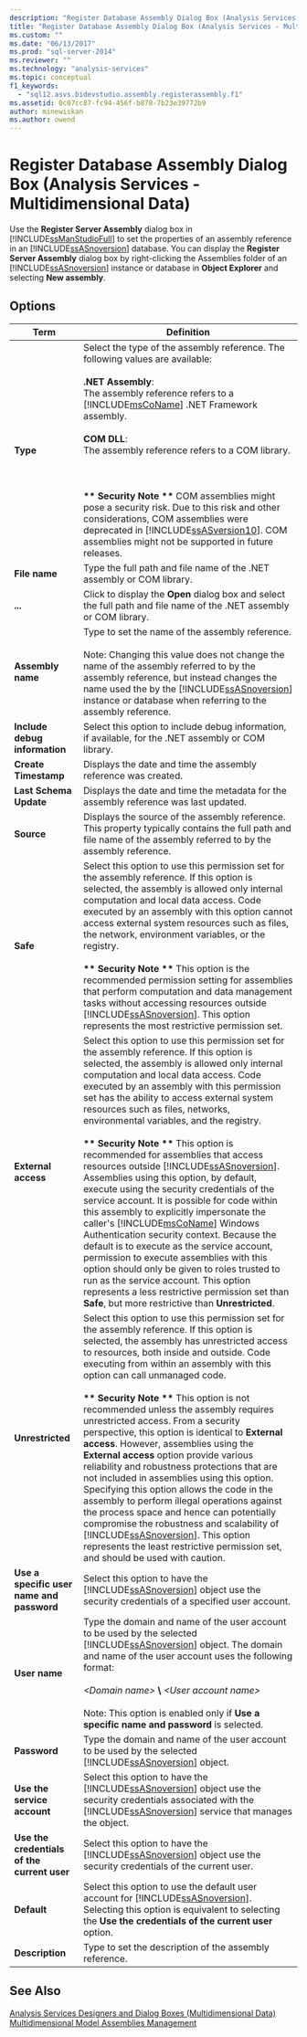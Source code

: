 ```yaml
---
description: "Register Database Assembly Dialog Box (Analysis Services - Multidimensional Data)"
title: "Register Database Assembly Dialog Box (Analysis Services - Multidimensional Data) | Microsoft Docs"
ms.custom: ""
ms.date: "06/13/2017"
ms.prod: "sql-server-2014"
ms.reviewer: ""
ms.technology: "analysis-services"
ms.topic: conceptual
f1_keywords: 
  - "sql12.asvs.bidevstudio.assembly.registerassembly.f1"
ms.assetid: 0c07cc87-fc94-456f-b878-7b23e39772b9
author: minewiskan
ms.author: owend
---
```

# Register Database Assembly Dialog Box (Analysis Services - Multidimensional Data)
  Use the **Register Server Assembly** dialog box in [!INCLUDE[ssManStudioFull](../includes/ssmanstudiofull-md.md)] to set the properties of an assembly reference in an [!INCLUDE[ssASnoversion](../includes/ssasnoversion-md.md)] database. You can display the **Register Server Assembly** dialog box by right-clicking the Assemblies folder of an [!INCLUDE[ssASnoversion](../includes/ssasnoversion-md.md)] instance or database in **Object Explorer** and selecting **New assembly**.  
  
## Options  
  
|Term|Definition|  
|----------|----------------|  
|**Type**|Select the type of the assembly reference. The following values are available:<br /><br /> **.NET Assembly**: <br />                      The assembly reference refers to a [!INCLUDE[msCoName](../includes/msconame-md.md)] .NET Framework assembly.<br /><br /> **COM DLL**: <br />                      The assembly reference refers to a COM library.<br /><br /> <br /><br /> **\*\* Security Note \*\*** COM assemblies might pose a security risk. Due to this risk and other considerations, COM assemblies were deprecated in [!INCLUDE[ssASversion10](../includes/ssasversion10-md.md)]. COM assemblies might not be supported in future releases.|  
|**File name**|Type the full path and file name of the .NET assembly or COM library.|  
|**...**|Click to display the **Open** dialog box and select the full path and file name of the .NET assembly or COM library.|  
|**Assembly name**|Type to set the name of the assembly reference.<br /><br /> Note: Changing this value does not change the name of the assembly referred to by the assembly reference, but instead changes the name used the by the [!INCLUDE[ssASnoversion](../includes/ssasnoversion-md.md)] instance or database when referring to the assembly reference.|  
|**Include debug information**|Select this option to include debug information, if available, for the .NET assembly or COM library.|  
|**Create Timestamp**|Displays the date and time the assembly reference was created.|  
|**Last Schema Update**|Displays the date and time the metadata for the assembly reference was last updated.|  
|**Source**|Displays the source of the assembly reference. This property typically contains the full path and file name of the assembly referred to by the assembly reference.|  
|**Safe**|Select this option to use this permission set for the assembly reference. If this option is selected, the assembly is allowed only internal computation and local data access. Code executed by an assembly with this option cannot access external system resources such as files, the network, environment variables, or the registry.<br /><br /> **\*\* Security Note \*\*** This option is the recommended permission setting for assemblies that perform computation and data management tasks without accessing resources outside [!INCLUDE[ssASnoversion](../includes/ssasnoversion-md.md)]. This option represents the most restrictive permission set.|  
|**External access**|Select this option to use this permission set for the assembly reference. If this option is selected, the assembly is allowed only internal computation and local data access. Code executed by an assembly with this permission set has the ability to access external system resources such as files, networks, environmental variables, and the registry.<br /><br /> **\*\* Security Note \*\*** This option is recommended for assemblies that access resources outside [!INCLUDE[ssASnoversion](../includes/ssasnoversion-md.md)]. Assemblies using this option, by default, execute using the security credentials of the service account. It is possible for code within this assembly to explicitly impersonate the caller's [!INCLUDE[msCoName](../includes/msconame-md.md)] Windows Authentication security context. Because the default is to execute as the service account, permission to execute assemblies with this option should only be given to roles trusted to run as the service account. This option represents a less restrictive permission set than **Safe**, but more restrictive than **Unrestricted**.|  
|**Unrestricted**|Select this option to use this permission set for the assembly reference. If this option is selected, the assembly has unrestricted access to resources, both inside and outside. Code executing from within an assembly with this option can call unmanaged code.<br /><br /> **\*\* Security Note \*\*** This option is not recommended unless the assembly requires unrestricted access. From a security perspective, this option is identical to **External access**. However, assemblies using the **External access** option provide various reliability and robustness protections that are not included in assemblies using this option. Specifying this option allows the code in the assembly to perform illegal operations against the process space and hence can potentially compromise the robustness and scalability of [!INCLUDE[ssASnoversion](../includes/ssasnoversion-md.md)]. This option represents the least restrictive permission set, and should be used with caution.|  
|**Use a specific user name and password**|Select this option to have the [!INCLUDE[ssASnoversion](../includes/ssasnoversion-md.md)] object use the security credentials of a specified user account.|  
|**User name**|Type the domain and name of the user account to be used by the selected [!INCLUDE[ssASnoversion](../includes/ssasnoversion-md.md)] object. The domain and name of the user account uses the following format:<br /><br /> *\<Domain name>* **\\** *\<User account name>*<br /><br /> Note: This option is enabled only if **Use a specific name and password** is selected.|  
|**Password**|Type the domain and name of the user account to be used by the selected [!INCLUDE[ssASnoversion](../includes/ssasnoversion-md.md)] object.|  
|**Use the service account**|Select this option to have the [!INCLUDE[ssASnoversion](../includes/ssasnoversion-md.md)] object use the security credentials associated with the [!INCLUDE[ssASnoversion](../includes/ssasnoversion-md.md)] service that manages the object.|  
|**Use the credentials of the current user**|Select this option to have the [!INCLUDE[ssASnoversion](../includes/ssasnoversion-md.md)] object use the security credentials of the current user.|  
|**Default**|Select this option to use the default user account for [!INCLUDE[ssASnoversion](../includes/ssasnoversion-md.md)]. Selecting this option is equivalent to selecting the **Use the credentials of the current user** option.|  
|**Description**|Type to set the description of the assembly reference.|  
  
## See Also  
 [Analysis Services Designers and Dialog Boxes &#40;Multidimensional Data&#41;](analysis-services-designers-and-dialog-boxes-multidimensional-data.md)   
 [Multidimensional Model Assemblies Management](multidimensional-models/multidimensional-model-assemblies-management.md)  
  
  
